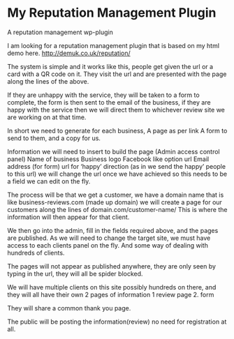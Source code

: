 My Reputation Management Plugin
========================

A reputation management wp-plugin

I am looking for a reputation management plugin that is based on my html demo here. 
http://demuk.co.uk/reputation/

The system is simple and it works like this,  people get given the url or a card with a QR code on it. They visit the url and are presented with the page along the lines of the above. 

If they are unhappy with the service, they will be taken to a form to complete, the form is then sent to the email of the business, if they are happy with the service then we will direct them to whichever review site we are working on at that time.

In short we need to generate for each business, 
A page as per link
A form to send to them, and a copy for us.

Information we will need to insert to build the page (Admin access control panel)
Name of business
Business logo
Facebook like option url
Email address (for form)
url for ‘happy’ direction (as in we send the happy’ people to this url) we will change the url once we have achieved so this needs to be a field we can edit on the fly.

The process will be that we get a customer, we have a domain name that is like business-reviews.com (made up domain) we will create a page for our customers along the lines of domain.com/customer-name/ This is where the information will then appear for that client.

We then go into the admin, fill in the fields required above, and the pages are published. As we will need to change the target site, we must have access to each clients panel on the fly. And some way of dealing with hundreds of clients.

The pages will not appear as published anywhere, they are only seen by typing in the url, they will all be spider blocked.

We will have multiple clients on this site possibly hundreds on there, and they will all have their own 2 pages of information 
1 review page
2. form

They will share a common thank you page.

The public will be posting the information(review) no need for registration at all.

